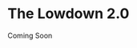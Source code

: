 <!DOCTYPE html>
<html>
<head>

</head>
<body>

  <h1>The Lowdown 2.0</h1>
  
  <p>Coming Soon</p>
  
</body>
</html>
